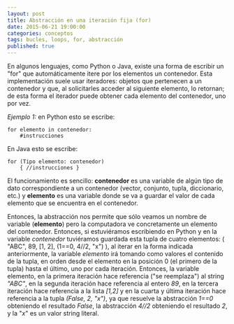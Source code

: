 ```yaml
---
layout: post
title: Abstracción en una iteración fija (for)
date: 2015-06-21 19:00:00
categories: conceptos
tags: bucles, loops, for, abstracción
published: true
---
```


En algunos lenguajes, como Python o Java, existe una forma de escribir un "for" que automáticamente itere por los elementos un contenedor. Esta implementación suele usar iteradores: objetos que pertenecen a un contenedor y que, al solicitarles acceder al siguiente elemento, lo retornan; de esta forma el iterador puede obtener cada elemento del contenedor, uno por vez.

_Ejemplo 1:_ en Python esto se escribe:

<pre><code>for elemento in contenedor:
    #instrucciones</code></pre>

En Java esto se escribe:

<pre><code>for (Tipo elemento: contenedor)
    { //instrucciones }</code></pre>

El funcionamiento es sencillo: **contenedor** es una variable de algún tipo de dato correspondiente a un contenedor (vector, conjunto, tupla, diccionario, etc.) y **elemento** es una variable donde se va a guardar el valor de cada elemento que se encuentra en el contenedor.

Entonces, la abstracción nos permite que sólo veamos un nombre de variable (**elemento**) pero la computadora ve concretamente un elemento del contenedor. Entonces, si estuviéramos escribiendo en Python y en la variable _contenedor_ tuviéramos guardada esta tupla de cuatro elementos: ( "ABC", 89, [1, 2], (1==0, 4//2, "x") ), al iterar en la forma indicada anteriormente, la variable _elemento_ irá tomando como valores el contenido de la tupla, en orden desde el elemento en la posición 0 (el primero de la tupla) hasta el último, uno por cada iteración. Entonces, la variable elemento, en la primera iteración hace referencia ("se reemplaza") al string _"ABC"_, en la segunda iteración hace referencia al entero _89_, en la tercera iteración hace referencia a la lista _[1,2]_ y en la cuarta y última iteración hace referencia a la tupla _(False, 2, "x")_, ya que resuelve la abstracción _1==0_ obteniendo el resultado _False_, la abstracción _4//2_ obteniendo el resultado _2_, y la "_x_" es un valor string literal.
